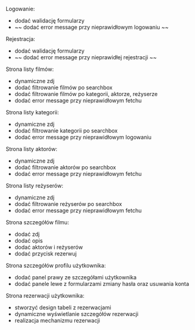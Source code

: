 Logowanie:
- dodać walidację formularzy
- ~~ dodać error message przy nieprawidłowym logowaniu ~~

Rejestracja:
- dodać walidację formularzy
- ~~ dodać error message przy nieprawidłej rejestracji ~~

Strona listy filmów:
- dynamiczne zdj
- dodać filtrowanie filmów po searchbox
- dodać filtrowanie filmów po kategorii, aktorze, reżyserze
- dodać error message przy nieprawidłowym fetchu

Strona listy kategorii:
- dynamiczne zdj
- dodać filtrowanie kategorii po searchbox
- dodać error message przy nieprawidłowym logowaniu

Strona listy aktorów:
- dynamiczne zdj
- dodać filtrowanie aktorów po searchbox
- dodać error message przy nieprawidłowym fetchu

Strona listy reżyserów:
- dynamiczne zdj
- dodać filtrowanie reżyserów po searchbox
- dodać error message przy nieprawidłowym fetchu

Strona szczegółów filmu:
- dodać zdj
- dodać opis 
- dodać aktorów i reżyserów
- dodać przycisk rezerwuj

Strona szczegółów profilu użytkownika:
- dodać panel prawy ze szczegółami użytkownika
- dodać panele lewe z formularzami zmiany hasła oraz usuwania konta

Strona rezerwacji użytkownika:
- stworzyć design tabeli z rezerwacjami
- dynamiczne wyświetlanie szczegółów rezerwacji
- realizacja mechanizmu rezerwacji
